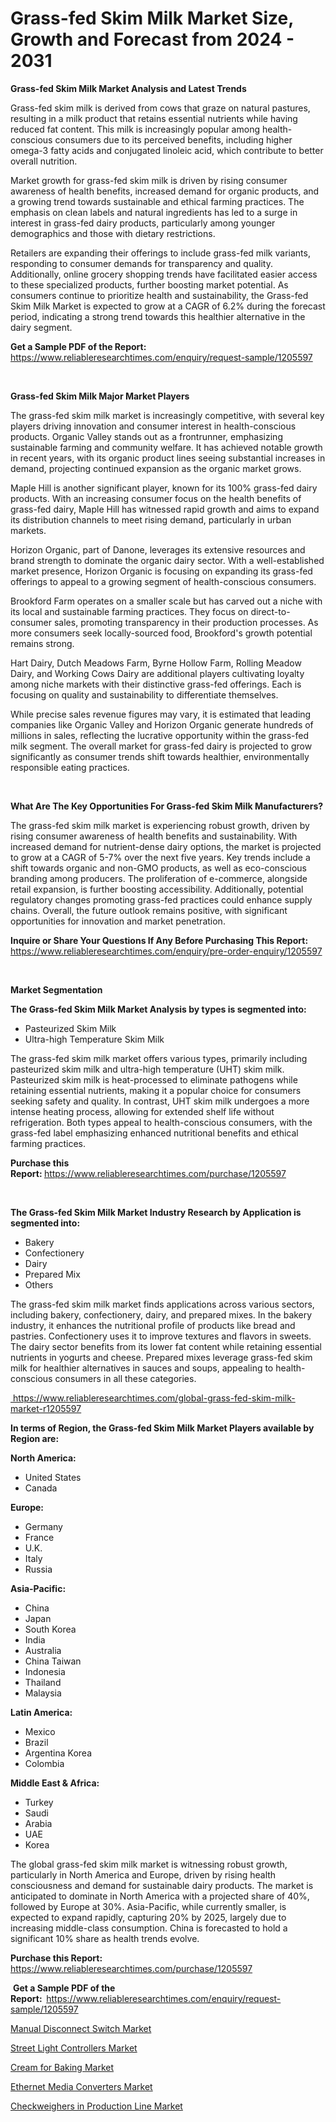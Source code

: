 <p><h1>Grass-fed Skim Milk Market Size, Growth and Forecast from 2024 - 2031</h1></p><p><strong>Grass-fed Skim Milk Market Analysis and Latest Trends</strong></p>
<p><p>Grass-fed skim milk is derived from cows that graze on natural pastures, resulting in a milk product that retains essential nutrients while having reduced fat content. This milk is increasingly popular among health-conscious consumers due to its perceived benefits, including higher omega-3 fatty acids and conjugated linoleic acid, which contribute to better overall nutrition. </p><p>Market growth for grass-fed skim milk is driven by rising consumer awareness of health benefits, increased demand for organic products, and a growing trend towards sustainable and ethical farming practices. The emphasis on clean labels and natural ingredients has led to a surge in interest in grass-fed dairy products, particularly among younger demographics and those with dietary restrictions.</p><p>Retailers are expanding their offerings to include grass-fed milk variants, responding to consumer demands for transparency and quality. Additionally, online grocery shopping trends have facilitated easier access to these specialized products, further boosting market potential. As consumers continue to prioritize health and sustainability, the Grass-fed Skim Milk Market is expected to grow at a CAGR of 6.2% during the forecast period, indicating a strong trend towards this healthier alternative in the dairy segment.</p></p>
<p><strong>Get a Sample PDF of the Report:&nbsp;</strong> <a href="https://www.reliableresearchtimes.com/enquiry/request-sample/1205597?utm_campaign=1593&utm_medium=2&utm_source=Github&utm_content=ia&utm_term=19102024&utm_id=grass-fed-skim-milk">https://www.reliableresearchtimes.com/enquiry/request-sample/1205597</a></p>
<p>&nbsp;</p>
<p><strong>Grass-fed Skim Milk Major Market Players</strong></p>
<p><p>The grass-fed skim milk market is increasingly competitive, with several key players driving innovation and consumer interest in health-conscious products. Organic Valley stands out as a frontrunner, emphasizing sustainable farming and community welfare. It has achieved notable growth in recent years, with its organic product lines seeing substantial increases in demand, projecting continued expansion as the organic market grows.</p><p>Maple Hill is another significant player, known for its 100% grass-fed dairy products. With an increasing consumer focus on the health benefits of grass-fed dairy, Maple Hill has witnessed rapid growth and aims to expand its distribution channels to meet rising demand, particularly in urban markets.</p><p>Horizon Organic, part of Danone, leverages its extensive resources and brand strength to dominate the organic dairy sector. With a well-established market presence, Horizon Organic is focusing on expanding its grass-fed offerings to appeal to a growing segment of health-conscious consumers.</p><p>Brookford Farm operates on a smaller scale but has carved out a niche with its local and sustainable farming practices. They focus on direct-to-consumer sales, promoting transparency in their production processes. As more consumers seek locally-sourced food, Brookford's growth potential remains strong.</p><p>Hart Dairy, Dutch Meadows Farm, Byrne Hollow Farm, Rolling Meadow Dairy, and Working Cows Dairy are additional players cultivating loyalty among niche markets with their distinctive grass-fed offerings. Each is focusing on quality and sustainability to differentiate themselves.</p><p>While precise sales revenue figures may vary, it is estimated that leading companies like Organic Valley and Horizon Organic generate hundreds of millions in sales, reflecting the lucrative opportunity within the grass-fed milk segment. The overall market for grass-fed dairy is projected to grow significantly as consumer trends shift towards healthier, environmentally responsible eating practices.</p></p>
<p>&nbsp;</p>
<p><strong>What Are The Key Opportunities For Grass-fed Skim Milk Manufacturers?</strong></p>
<p><p>The grass-fed skim milk market is experiencing robust growth, driven by rising consumer awareness of health benefits and sustainability. With increased demand for nutrient-dense dairy options, the market is projected to grow at a CAGR of 5-7% over the next five years. Key trends include a shift towards organic and non-GMO products, as well as eco-conscious branding among producers. The proliferation of e-commerce, alongside retail expansion, is further boosting accessibility. Additionally, potential regulatory changes promoting grass-fed practices could enhance supply chains. Overall, the future outlook remains positive, with significant opportunities for innovation and market penetration.</p></p>
<p><strong>Inquire or Share Your Questions If Any Before Purchasing This Report:</strong> <a href="https://www.reliableresearchtimes.com/enquiry/pre-order-enquiry/1205597?utm_campaign=1593&utm_medium=2&utm_source=Github&utm_content=ia&utm_term=19102024&utm_id=grass-fed-skim-milk">https://www.reliableresearchtimes.com/enquiry/pre-order-enquiry/1205597</a></p>
<p>&nbsp;</p>
<p><strong>Market Segmentation</strong></p>
<p><strong>The Grass-fed Skim Milk Market Analysis by types is segmented into:</strong></p>
<p><ul><li>Pasteurized Skim Milk</li><li>Ultra-high Temperature Skim Milk</li></ul></p>
<p><p>The grass-fed skim milk market offers various types, primarily including pasteurized skim milk and ultra-high temperature (UHT) skim milk. Pasteurized skim milk is heat-processed to eliminate pathogens while retaining essential nutrients, making it a popular choice for consumers seeking safety and quality. In contrast, UHT skim milk undergoes a more intense heating process, allowing for extended shelf life without refrigeration. Both types appeal to health-conscious consumers, with the grass-fed label emphasizing enhanced nutritional benefits and ethical farming practices.</p></p>
<p><strong>Purchase this Report:&nbsp;</strong><a href="https://www.reliableresearchtimes.com/purchase/1205597?utm_campaign=1593&utm_medium=2&utm_source=Github&utm_content=ia&utm_term=19102024&utm_id=grass-fed-skim-milk">https://www.reliableresearchtimes.com/purchase/1205597</a></p>
<p>&nbsp;</p>
<p><strong>The Grass-fed Skim Milk Market Industry Research by Application is segmented into:</strong></p>
<p><ul><li>Bakery</li><li>Confectionery</li><li>Dairy</li><li>Prepared Mix</li><li>Others</li></ul></p>
<p><p>The grass-fed skim milk market finds applications across various sectors, including bakery, confectionery, dairy, and prepared mixes. In the bakery industry, it enhances the nutritional profile of products like bread and pastries. Confectionery uses it to improve textures and flavors in sweets. The dairy sector benefits from its lower fat content while retaining essential nutrients in yogurts and cheese. Prepared mixes leverage grass-fed skim milk for healthier alternatives in sauces and soups, appealing to health-conscious consumers in all these categories.</p></p>
<p><a href="https://www.reliableresearchtimes.com/global-grass-fed-skim-milk-market-r1205597?utm_campaign=1593&utm_medium=2&utm_source=Github&utm_content=ia&utm_term=19102024&utm_id=grass-fed-skim-milk">&nbsp;https://www.reliableresearchtimes.com/global-grass-fed-skim-milk-market-r1205597</a></p>
<p><strong>In terms of Region, the Grass-fed Skim Milk Market Players available by Region are:</strong></p>
<p>
    <p> <strong> North America: </strong>
        <ul>
            <li>United States</li>
            <li>Canada</li>
        </ul>
        </p> 
    <p> <strong> Europe: </strong>
        <ul>
            <li>Germany</li>
            <li>France</li>
            <li>U.K.</li>
            <li>Italy</li>
            <li>Russia</li>
        </ul>
        </p> 
    <p> <strong> Asia-Pacific: </strong>
        <ul>
            <li>China</li>
            <li>Japan</li>
            <li>South Korea</li>
            <li>India</li>
            <li>Australia</li>
            <li>China Taiwan</li>
            <li>Indonesia</li>
            <li>Thailand</li>
            <li>Malaysia</li>
        </ul>
        </p> 
    <p> <strong> Latin America: </strong>
        <ul>
            <li>Mexico</li>
            <li>Brazil</li>
            <li>Argentina Korea</li>
            <li>Colombia</li>
        </ul>
        </p> 
    <p> <strong> Middle East & Africa: </strong>
        <ul>
            <li>Turkey</li>
            <li>Saudi</li>
            <li>Arabia</li>
            <li>UAE</li>
            <li>Korea</li>
        </ul>
    </p>
    </p>
<p><p>The global grass-fed skim milk market is witnessing robust growth, particularly in North America and Europe, driven by rising health consciousness and demand for sustainable dairy products. The market is anticipated to dominate in North America with a projected share of 40%, followed by Europe at 30%. Asia-Pacific, while currently smaller, is expected to expand rapidly, capturing 20% by 2025, largely due to increasing middle-class consumption. China is forecasted to hold a significant 10% share as health trends evolve.</p></p>
<p><strong>Purchase this Report: </strong><a href="https://www.reliableresearchtimes.com/purchase/1205597?utm_campaign=1593&utm_medium=2&utm_source=Github&utm_content=ia&utm_term=19102024&utm_id=grass-fed-skim-milk">https://www.reliableresearchtimes.com/purchase/1205597</a></p>
<p>&nbsp;<strong>Get a Sample PDF of the Report:&nbsp;&nbsp;</strong><a href="https://www.reliableresearchtimes.com/enquiry/request-sample/1205597?utm_campaign=1593&utm_medium=2&utm_source=Github&utm_content=ia&utm_term=19102024&utm_id=grass-fed-skim-milk">https://www.reliableresearchtimes.com/enquiry/request-sample/1205597</a></p>
<p><strong></strong></p>
<p><p><a href="https://www.linkedin.com/pulse/manual-disconnect-switch-market-trends-detailed-study-its-segmentation-rnozc?utm_campaign=1593&utm_medium=2&utm_source=Github&utm_content=ia&utm_term=19102024&utm_id=grass-fed-skim-milk">Manual Disconnect Switch Market</a></p><p><a href="https://www.linkedin.com/pulse/street-light-controllers-market-global-share-ranking-overall-mettc?utm_campaign=1593&utm_medium=2&utm_source=Github&utm_content=ia&utm_term=19102024&utm_id=grass-fed-skim-milk">Street Light Controllers Market</a></p><p><a href="https://www.linkedin.com/pulse/cream-baking-market-opportunities-emerging-global-trends-shifts-ev2ze?utm_campaign=1593&utm_medium=2&utm_source=Github&utm_content=ia&utm_term=19102024&utm_id=grass-fed-skim-milk">Cream for Baking Market</a></p><p><a href="https://www.linkedin.com/pulse/ethernet-media-converters-revenue-growth-report-2024-2031-jztdc?utm_campaign=1593&utm_medium=2&utm_source=Github&utm_content=ia&utm_term=19102024&utm_id=grass-fed-skim-milk">Ethernet Media Converters Market</a></p><p><a href="https://github.com/AshikRahman665/Market-Research-Report-List-1/blob/main/checkweighers-in-production-line-market.md?utm_campaign=1593&utm_medium=2&utm_source=Github&utm_content=ia&utm_term=19102024&utm_id=grass-fed-skim-milk">Checkweighers in Production Line Market</a></p></p>